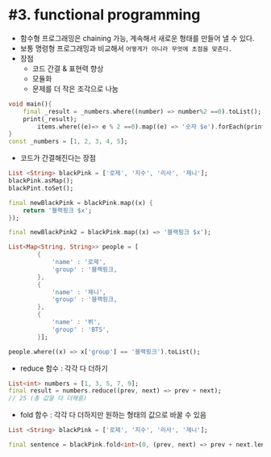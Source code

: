 # #3. functional programming

- 함수형 프로그래밍은 chaining 가능, 계속해서 새로운 형태를 만들어 낼 수 있다.
- 보통 명령형 프로그래밍과 비교해서 `어떻게가 아니라 무엇에 초점을 맞춘다.`
- 장점
    - 코드 간결 & 표현력 향상
    - 모듈화
    - 문제를 더 작은 조각으로 나눔

```dart
void main(){
	final _result = _numbers.where((number) => number%2 ==0).toList();
	print(_result);
		items.where((e)=> e % 2 ==0).map((e) => '숫자 $e').forEach(print);
}
const _numbers = [1, 2, 3, 4, 5];

```

- 코드가 간결해진다는 장점

```dart
List <String> blackPink = ['로제', '지수', '리사', '제니'];
blackPink.asMap();
blackPint.toSet();

final newBlackPink = blackPink.map((x) {
	return '블랙핑크 $x';
});

final newBlackPink2 = blackPink.map((x) => '블랙핑크 $x');

List<Map<String, String>> people = [
		{
			'name' : '로제',
			'group' : '블랙핑크,
		},
		{
			'name' : '제니',
			'group' : '블랙핑크,
		},
		{
			'name' : '뷔',
			'group' : 'BTS',
		}];

people.where((x) => x['group'] == '블랙핑크').toList();
```

- reduce 함수 : 각각 다 더하기

```dart
List<int> numbers = [1, 3, 5, 7, 9];
final result = numbers.reduce((prev, next) => prev + next);
// 25 (총 값을 다 더해줌)
```

- fold 함수 : 각각 다 더하지만 원하는 형태의 값으로 바꿀 수 있음

```dart
List <String> blackPink = ['로제', '지수', '리사', '제니'];

final sentence = blackPink.fold<int>(0, (prev, next) => prev + next.length);
```
